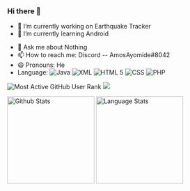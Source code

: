 ### Hi there 👋

<!--
**Amosayomide/Amosayomide** is a ✨ _special_ ✨ repository because its `README.md` (this file) appears on your GitHub profile.

Here are some ideas to get you started:
-->
- 🔭 I’m currently working on Earthquake Tracker
- 🌱 I’m currently learning Android
<!-- - 👯 I’m looking to collaborate on ...
- 🤔 I’m looking for help with ...
-->
- 💬 Ask me about Nothing
- 📫 How to reach me: Discord -- AmosAyomide#8042
- 😄 Pronouns: He
- Language: ![Java](https://img.shields.io/badge/Java-8-blue.svg)  ![XML](https://img.shields.io/badge/XML-blue.svg) ![HTML 5](https://img.shields.io/badge/HTML-5-orange.svg) ![CSS](https://img.shields.io/badge/CSS-blue.svg) ![PHP](https://img.shields.io/badge/PHP-blue.svg)

![Most Active GitHub User Rank](https://enibdhv97zm33sz.m.pipedream.net) ![](https://visitor-badge.glitch.me/badge?page_id=Amosayomide)

<img src="https://github-readme-stats.vercel.app/api?username=Amosayomide&include_all_commits=true&custom_title=Github%20Stats&count_private=true&show_icons=true" height="200px" alt="Github Stats"> <img src="https://github-readme-stats.vercel.app/api/top-langs/?username=mrepol742&layout=compact&custom_title=Language%20Stats" height="200px" alt="Language Stats"> 

